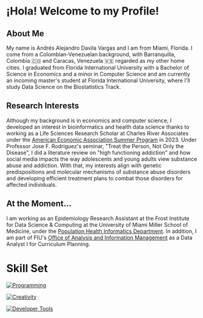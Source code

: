 # &iexcl;Hola! Welcome to my Profile!

## About Me
My name is Andrés Alejandro Davila Vargas and I am from Miami, Florida. I come from a Colombian-Venezuelan background, with Barranquilla, Colombia 🇨🇴 and Caracas, Venezuela 🇻🇪 regarded as my other home cities. I graduated from Florida International University with a Bachelor of Science in Economics and a minor in Computer Science and am currently an incoming master's student at Florida International University, where I'll study Data Science on the Biostatistics Track.

## Research Interests
Although my background is in economics and computer science, I developed an interest in bioinformatics and health data science thanks to working as a Life Sciences Research Scholar at Charles River Associates under the [American Economic Association Summer Program](https://www.aeaweb.org/about-aea/committees/aeasp) in 2023. Under Professor Jose F. Rodriguez's seminar, "Treat the Person, Not Only the Disease", I did a literature review on "high functioning addiction" and how social media impacts the way adolescents and young adults view substance abuse and addiction. With that, my interests align with genetic predispositions and molecular mechanisms of substance abuse disorders and developing efficient treatment plans to combat those disorders for affected individuals.

## At the Moment...
I am working as an Epidemiology Research Assistant at the Frost Institute for Data Science & Computing at the University of Miami Miller School of Medicine, under the [Population Health Informatics Department](https://idsc.miami.edu/research/digital-health/population-health-informatics/). In addition, I am part of FIU's [Office of Analysis and Information Management](https://opir.fiu.edu) as a Data Analyst I for Curriculum Planning. 

# Skill Set
[![Programming](https://skillicons.dev/icons?i=java,js,py,r,mysql)](https://skillicons.dev)

[![Creativity](https://skillicons.dev/icons?i=wordpress,latex,xd,ps,figma)](https://skillicons.dev)

[![Developer Tools](https://skillicons.dev/icons?i=vscode,gcp,replit,eclipse,bash)](https://skillicons.dev)



